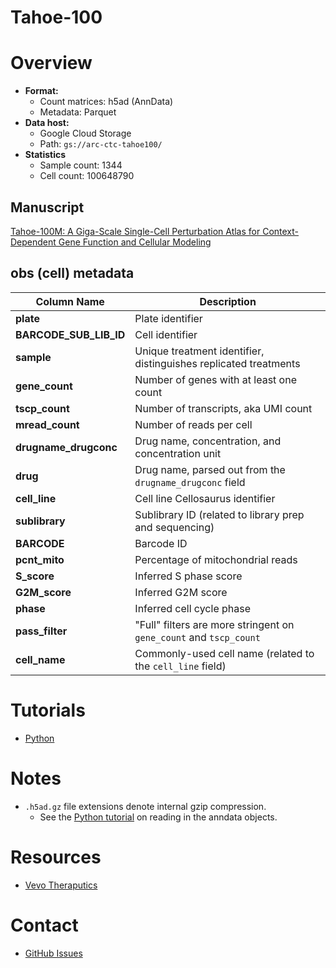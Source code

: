 Tahoe-100
=========

# Overview

* **Format:** 
  * Count matrices: h5ad (AnnData)
  * Metadata: Parquet
* **Data host:** 
  * Google Cloud Storage
  * Path: `gs://arc-ctc-tahoe100/`
* **Statistics**
  * Sample count: 1344
  * Cell count: 100648790

## Manuscript

[Tahoe-100M: A Giga-Scale Single-Cell Perturbation Atlas for Context-Dependent Gene Function and Cellular Modeling](https://doi.org/10.1101/2025.02.20.639398)

## obs (cell) metadata

| Column Name            | Description                                                            |
|------------------------|------------------------------------------------------------------------|
| **plate**              | Plate identifier                                                       |
| **BARCODE_SUB_LIB_ID** | Cell identifier                                                        |
| **sample**             | Unique treatment identifier, distinguishes replicated treatments       |
| **gene_count**         | Number of genes with at least one count                                |
| **tscp_count**         | Number of transcripts, aka UMI count                                   |
| **mread_count**        | Number of reads per cell                                               |
| **drugname_drugconc**  | Drug name, concentration, and concentration unit                       |
| **drug**               | Drug name, parsed out from the `drugname_drugconc` field               |
| **cell_line**          | Cell line Cellosaurus identifier                                       |
| **sublibrary**         | Sublibrary ID (related to library prep and sequencing)                 |
| **BARCODE**            | Barcode ID                                                             |
| **pcnt_mito**          | Percentage of mitochondrial reads                                      |
| **S_score**            | Inferred S phase score                                                 |
| **G2M_score**          | Inferred G2M score                                                     |
| **phase**              | Inferred cell cycle phase                                              |
| **pass_filter**        | "Full" filters are more stringent on `gene_count` and `tscp_count`     |
| **cell_name**          | Commonly-used cell name (related to the `cell_line` field)             |


# Tutorials

* [Python](./tutorial-py.ipynb)

# Notes

* `.h5ad.gz` file extensions denote internal gzip compression. 
  * See the [Python tutorial](./tutorial-py.ipynb) on reading in the anndata objects.


# Resources

* [Vevo Theraputics](https://www.vevo.ai/)


# Contact

* [GitHub Issues](https://github.com/ArcInstitute/arc-virtual-cell-atlas/issues)
